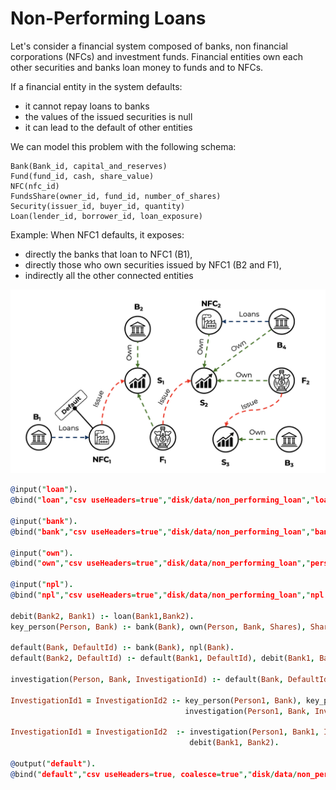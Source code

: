 # Non-Performing Loans

Let's consider a financial system composed of banks, non financial corporations
(NFCs) and investment funds. Financial entities own each other securities and
banks loan money to funds and to NFCs.

If a financial entity in the system defaults:

- it cannot repay loans to banks
- the values of the issued securities is null
- it can lead to the default of other entities

We can model this problem with the following schema:

```
Bank(Bank_id, capital_and_reserves)
Fund(fund_id, cash, share_value)
NFC(nfc_id)
FundsShare(owner_id, fund_id, number_of_shares)
Security(issuer_id, buyer_id, quantity)
Loan(lender_id, borrower_id, loan_exposure)
```

Example: When NFC1 defaults, it exposes:

- directly the banks that loan to NFC1 (B1),
- directly those who own securities issued by NFC1 (B2 and F1),
- indirectly all the other connected entities

![Example modelling when NFC1 defaults](./non-performing-loans-example.png)

```prolog showLineNumbers
@input("loan").
@bind("loan","csv useHeaders=true","disk/data/non_performing_loan","loan.csv").

@input("bank").
@bind("bank","csv useHeaders=true","disk/data/non_performing_loan","bank.csv").

@input("own").
@bind("own","csv useHeaders=true","disk/data/non_performing_loan","person_own_bank.csv").

@input("npl").
@bind("npl","csv useHeaders=true","disk/data/non_performing_loan","npl.csv").

debit(Bank2, Bank1) :- loan(Bank1,Bank2).
key_person(Person, Bank) :- bank(Bank), own(Person, Bank, Shares), Shares > 0.3.

default(Bank, DefaultId) :- bank(Bank), npl(Bank).
default(Bank2, DefaultId) :- default(Bank1, DefaultId), debit(Bank1, Bank2).

investigation(Person, Bank, InvestigationId) :- default(Bank, DefaultId), key_person(Person, Bank).

InvestigationId1 = InvestigationId2 :- key_person(Person1, Bank), key_person(Person2, Bank),
                                       investigation(Person1, Bank, InvestigationId1), investigation(Person2, Bank, InvestigationId2).

InvestigationId1 = InvestigationId2  :- investigation(Person1, Bank1, InvestigationId1), investigation(Person2, Bank2, InvestigationId2),
                                        debit(Bank1, Bank2).

@output("default").
@bind("default","csv useHeaders=true, coalesce=true","disk/data/non_performing_loan","investigation_output.csv").
```
